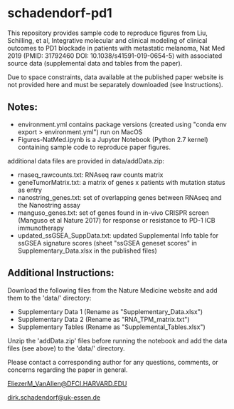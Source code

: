 # schadendorf-pd1

This repository provides sample code to reproduce figures from Liu, Schilling, et al, Integrative molecular and clinical modeling of clinical outcomes to PD1 blockade in patients with metastatic melanoma, Nat Med 2019 (PMID: 31792460 DOI: 10.1038/s41591-019-0654-5) with associated source data (supplemental data and tables from the paper).

Due to space constraints, data available at the published paper website is not provided here and must be separately downloaded (see Instructions).

## Notes:
- environment.yml contains package versions (created using "conda env export > environment.yml") run on MacOS
- Figures-NatMed.ipynb is a Jupyter Notebook (Python 2.7 kernel) containing sample code to reproduce paper figures. 

additional data files are provided in data/addData.zip:
- rnaseq_rawcounts.txt: RNAseq raw counts matrix
- geneTumorMatrix.txt: a matrix of genes x patients with mutation status as entry
- nanostring_genes.txt: set of overlapping genes between RNAseq and the Nanostring assay
- manguso_genes.txt: set of genes found in in-vivo CRISPR screen (Manguso et al Nature 2017) for response or resistance to PD-1 ICB immunotherapy
- updated_ssGSEA_SuppData.txt: updated Supplemental Info table for ssGSEA signature scores (sheet "ssGSEA geneset scores" in Supplementary_Data.xlsx in the published files)


## Additional Instructions:

Download the following files from the Nature Medicine website and add them to the 'data/' directory:
- Supplementary Data 1 (Rename as "Supplementary_Data.xlsx")
- Supplementary Data 2 (Rename as "RNA_TPM_matrix.txt")
- Supplementary Tables (Rename as "Supplemental_Tables.xlsx")

Unzip the 'addData.zip' files before running the notebook and add the data files (see above) to the 'data/' directory.


Please contact a corresponding author for any questions, comments, or concerns regarding the paper in general.

EliezerM_VanAllen@DFCI.HARVARD.EDU

dirk.schadendorf@uk-essen.de
